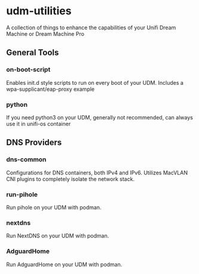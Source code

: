 # udm-utilities
A collection of things to enhance the capabilities of your Unifi Dream Machine or Dream Machine Pro

## General Tools
### on-boot-script
Enables init.d style scripts to run on every boot of your UDM. Includes a wpa-supplicant/eap-proxy example

### python
If you need python3 on your UDM, generally not recommended, can always use it in unifi-os container

## DNS Providers
### dns-common
Configurations for DNS containers, both IPv4 and IPv6.  Utilizes MacVLAN CNI plugins to completely isolate the network stack.

### run-pihole
Run pihole on your UDM with podman.

### nextdns
Run NextDNS on your UDM with podman. 

### AdguardHome
Run AdguardHome on your UDM with podman.

